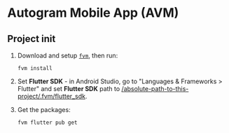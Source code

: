 # Autogram Mobile App (AVM)

## Project init

1. Download and setup [`fvm`](https://fvm.app), then run:

   ```shell
   fvm install
   ```

2. Set **Flutter SDK** - in Android Studio, go to "Languages & Frameworks > Flutter" and set
   **Flutter SDK** path to [/absolute-path-to-this-project/.fvm/flutter_sdk](.fvm/flutter_sdk).

3. Get the packages:

   ```shell
   fvm flutter pub get
   ```
